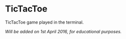 # TicTacToe
TicTacToe game played in the terminal.  
  
_Will be added on 1st April 2016, for educational purposes._
